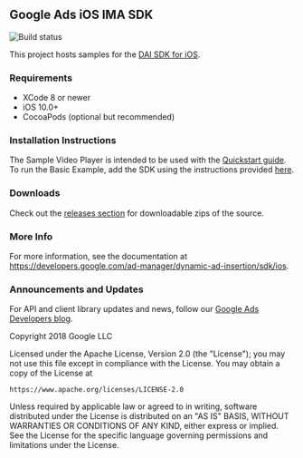 ## Google Ads iOS IMA SDK

![Build status](https://github.com/googleads/googleads-ima-ios-dai/workflows/Build%20Status/badge.svg?branch=main)

This project hosts samples for the
[DAI SDK for iOS](https://developers.google.com/ad-manager/dynamic-ad-insertion/sdk/ios-quickstart).

### Requirements

*   XCode 8 or newer
*   iOS 10.0+
*   CocoaPods (optional but recommended)

### Installation Instructions

The Sample Video Player is intended to be used with the [Quickstart guide](https://developers.google.com/ad-manager/dynamic-ad-insertion/sdk/ios).<br />
To run the Basic Example, add the SDK using the instructions provided [here](https://developers.google.com/ad-manager/dynamic-ad-insertion/sdk/ios).

### Downloads

Check out the
[releases section](https://github.com/googleads/googleads-ima-ios-dai/releases)
for downloadable zips of the source.

### More Info

For more information, see the documentation at
https://developers.google.com/ad-manager/dynamic-ad-insertion/sdk/ios.

### Announcements and Updates

For API and client library updates and news, follow our
[Google Ads Developers blog](http://googleadsdeveloper.blogspot.com/).

Copyright 2018 Google LLC

Licensed under the Apache License, Version 2.0 (the "License");
you may not use this file except in compliance with the License.
You may obtain a copy of the License at

    https://www.apache.org/licenses/LICENSE-2.0

Unless required by applicable law or agreed to in writing, software
distributed under the License is distributed on an "AS IS" BASIS,
WITHOUT WARRANTIES OR CONDITIONS OF ANY KIND, either express or implied.
See the License for the specific language governing permissions and
limitations under the License.
